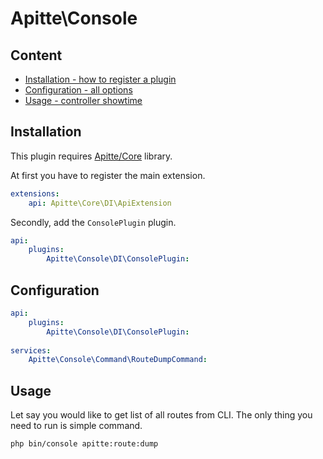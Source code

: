 # Apitte\Console

## Content

- [Installation - how to register a plugin](#installation)
- [Configuration - all options](#configuration)
- [Usage - controller showtime](#usage)

## Installation

This plugin requires [Apitte/Core](https://github.com/apitte/core) library.

At first you have to register the main extension.

```yaml
extensions:
    api: Apitte\Core\DI\ApiExtension
```

Secondly, add the `ConsolePlugin` plugin.

```yaml
api:
    plugins: 
        Apitte\Console\DI\ConsolePlugin:
```

## Configuration

```yaml
api:
    plugins: 
        Apitte\Console\DI\ConsolePlugin:
        
services:
	Apitte\Console\Command\RouteDumpCommand:
```

## Usage

Let say you would like to get list of all routes from CLI. The only thing you need to run is simple command. 

`php bin/console apitte:route:dump`

